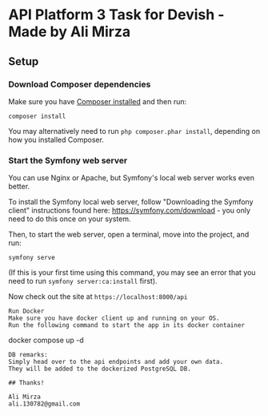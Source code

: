 # API Platform 3 Task for Devish - Made by Ali Mirza


## Setup

### Download Composer dependencies

Make sure you have [Composer installed](https://getcomposer.org/download/)
and then run:

```
composer install
```

You may alternatively need to run `php composer.phar install`, depending
on how you installed Composer.

### Start the Symfony web server

You can use Nginx or Apache, but Symfony's local web server
works even better.

To install the Symfony local web server, follow
"Downloading the Symfony client" instructions found
here: https://symfony.com/download - you only need to do this
once on your system.

Then, to start the web server, open a terminal, move into the
project, and run:

```
symfony serve
```

(If this is your first time using this command, you may see an
error that you need to run `symfony server:ca:install` first).

Now check out the site at `https://localhost:8000/api`
```
Run Docker
Make sure you have docker client up and running on your OS.
Run the following command to start the app in its docker container
```
docker compose up -d
```
DB remarks:
Simply head over to the api endpoints and add your own data.
They will be added to the dockerized PostgreSQL DB.

## Thanks!

Ali Mirza
ali.130782@gmail.com
